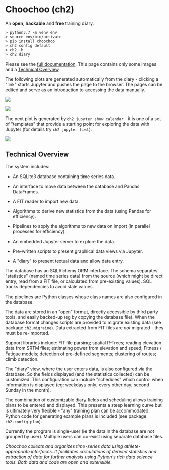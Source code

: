 
# Choochoo (ch2)

An **open**, **hackable** and **free** training diary.

    > python3.7 -m venv env
    > source env/bin/activate
    > pip install choochoo
    > ch2 config default
    > ch2 -h
    > ch2 diary

Please see the [full
documentation](https://andrewcooke.github.io/choochoo/).  This page
contains only some images and a [Technical
Overview](#technical-overview).

The following plots are generated automatically from the diary -
clicking a "link" starts Jupyter and pushes the page to the browser.
The pages can be edited and serve as an introduction to accessing the
data manually.

![](docs/graphic-summary.png)

![](docs/graphic-similarity.png)

The next plot is generated by `ch2 jupyter show calendar` - it is one
of a set of "templates" that provide a starting point for exploring
the data with Jupyter (for details try `ch2 jupyter list`).

![](docs/calendar.png)

## Technical Overview

The system includes:

* An SQLite3 database containing time series data.

* An interface to move data between the database and Pandas
  DataFrames.

* A FIT reader to import new data.

* Algorithms to derive new statistics from the data (using Pandas for
  efficiency).

* Pipelines to apply the algorithms to new data on import (in parallel
  processes for efficiency).

* An embedded Jupyter server to explore the data.

* Pre-written scripts to present graphical data views via Jupyter.

* A "diary" to present textual data and allow data entry.

The database has an SQLAlchemy ORM interface.  The schema separates
"statistics" (named time series data) from the source (which might be
direct entry, read from a FIT file, or calculated from pre-existing
values).  SQL tracks dependencies to avoid stale values.

The pipelines are Python classes whose class names are also configured
in the database.

The data are stored in an "open" format, directly accessible by third
party tools, and easily backed-up (eg by copying the database file).
When the database format changes scripts are provided to migrate
existing data (see package `ch2.migraine`).  Data extracted from FIT
files are *not* migrated - they must be re-imported.

Support libraries include: FIT file parsing; spatial R-Trees; reading
elevation data from SRTM files; estimating power from elevation and
speed; Fitness / Fatigue models; detection of pre-defined segments;
clustering of routes; climb detection.

The "diary" view, where the user enters data, is also configured via
the database.  So the fields displayed (and the statistics collected)
can be customized.  This configuration can include "schedules" which
control when information is displayed (eg: weekdays only; every other
day; second Sunday in the month).

The combination of customizable diary fields and scheduling allows
training plans to be entered and displayed.  This presents a steep
learning curve but is ultimately very flexible - "any" training plan
can be accommodated.  Python code for generating example plans is
included (see package `ch2.config.plan`).

Currently the program is single-user (ie the data in the database are
not grouped by user).  Multiple users can co-exist using separate
database files.

*Choochoo collects and organizes time-series data using
athlete-appropriate interfaces.  It facilitates calculations of
derived statistics and extraction of data for further analysis using
Python's rich data science tools.  Both data and code are open and
extensible.*
